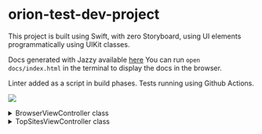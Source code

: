 # orion-test-dev-project



This project is built using Swift, with zero Storyboard, using UI elements programmatically using UIKit classes.

Docs generated with Jazzy available [here](https://github.com/stavares843/orion-test-dev-project/blob/main/docs/index.html) You can run `open docs/index.html` in the terminal to display the docs in the browser.

Linter added as a script in build phases.
Tests running using Github Actions.

<p align="left">
    <a href="https://github.com/stavares843/orion-test-dev-project/actions"><img src="https://github.com/stavares843/orion-test-dev-project/actions/workflows/tests.yml/badge.svg" /></a>
</p>

<details>
<summary>BrowserViewController class</summary>

# Description

BrowserViewController class which inherits from UIViewController and has multiple protocols conformance. The class provides a basic implementation of a web browser view controller. The user can input the website URL in the URL bar, and the web page will load accordingly.

# Properties

webView (type: WKWebView)
urlTextField (type: UITextField)
backButton (type: UIBarButtonItem)
firefoxExtensionURL (type: URL)

# Methods

viewDidLoad()
userContentController(_:didReceive:)
installExtension(from:)
goBack()
newTab()
textFieldShouldReturn(_:)
webView(\_:decidePolicyFor:decisionHandler:)

# Observers
None.

# Usage
The BrowserViewController class can be part of a larger iOS application. Depending on the application's requirements, it can be instantiated and presented modally or pushed onto a navigation stack. Once presented, the user can use the browser to navigate the web.
</details>

<details>
<summary>TopSitesViewController class</summary>

# Description
Displays a list of top sites using a WKWebView. The class inherits from UIViewController and conforms to the WKNavigationDelegate protocol.

# Properties
webView
fileURL

# Initialization
init(extensionFileURL: URL)

# View Lifecycle
viewDidLoad()

# Private Methods
setupWebView()
loadExtensionOutput()
getTopSites()

# Deinitialization
deinit()

# Usage
To use this view controller, you can create an instance of it with the file URL to be loaded and present it modally or push it onto a navigation stack. Once presented, it will display the top sites list in the WKWebView.
</details>
